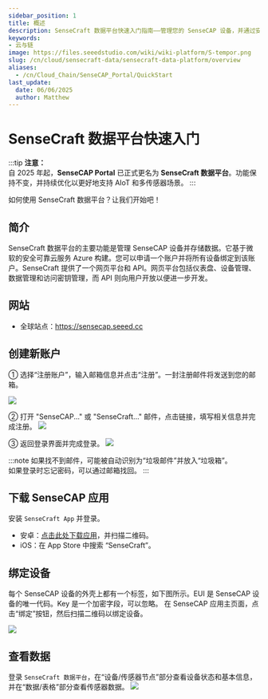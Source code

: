 ```yaml
---
sidebar_position: 1
title: 概述
description: SenseCraft 数据平台快速入门指南——管理您的 SenseCAP 设备，并通过安全可靠的云平台可视化传感器数据。
keywords:
- 云与链
image: https://files.seeedstudio.com/wiki/wiki-platform/S-tempor.png        
slug: /cn/cloud/sensecraft-data/sensecraft-data-platform/overview
aliases:
  - /cn/Cloud_Chain/SenseCAP_Portal/QuickStart
last_update:
  date: 06/06/2025
  author: Matthew
---
```


# SenseCraft 数据平台快速入门

:::tip
**注意：**  
自 2025 年起，**SenseCAP Portal** 已正式更名为 **SenseCraft 数据平台**。功能保持不变，并持续优化以更好地支持 AIoT 和多传感器场景。
:::

如何使用 SenseCraft 数据平台？让我们开始吧！

## 简介

SenseCraft 数据平台的主要功能是管理 SenseCAP 设备并存储数据。它基于微软的安全可靠云服务 Azure 构建。您可以申请一个账户并将所有设备绑定到该账户。SenseCraft 提供了一个网页平台和 API。网页平台包括仪表盘、设备管理、数据管理和访问密钥管理，而 API 则向用户开放以便进一步开发。

## 网站

- 全球站点：<a href="https://sensecap.seeed.cc/">https://sensecap.seeed.cc</a>

## 创建新账户

① 选择“注册账户”，输入邮箱信息并点击“注册”。一封注册邮件将发送到您的邮箱。

![](https://sensecap-docs.seeed.cc/images/sensecap_portal/EN-register-1.jpg)

② 打开 "SenseCAP..." 或 "SenseCraft…" 邮件，点击链接，填写相关信息并完成注册。
![](https://sensecap-docs.seeed.cc/images/sensecap_portal/EN-register-2.jpg)

③ 返回登录界面并完成登录。
![](https://sensecap-docs.seeed.cc/images/sensecap_portal/EN-register-3.jpg)

:::note
如果找不到邮件，可能被自动识别为“垃圾邮件”并放入“垃圾箱”。<br />
如果登录时忘记密码，可以通过邮箱找回。
:::

## 下载 SenseCAP 应用

安装 `SenseCraft App` 并登录。

- 安卓：<a href="http://sensecap-app-download.seeed.cn/">点击此处下载应用</a>，并扫描二维码。
- iOS：在 App Store 中搜索 “SenseCraft”。

## 绑定设备

每个 SenseCAP 设备的外壳上都有一个标签，如下图所示。EUI 是 SenseCAP 设备的唯一代码。Key 是一个加密字段，可以忽略。
在 SenseCAP 应用主页面，点击“绑定”按钮，然后扫描二维码以绑定设备。

![](https://sensecap-docs.seeed.cc/images/sensecap_portal/label.jpg)

## 查看数据

登录 `SenseCraft 数据平台`，在“设备/传感器节点”部分查看设备状态和基本信息，并在“数据/表格”部分查看传感器数据。
![](https://sensecap-docs.seeed.cc/images/sensecap_portal/data_overview.jpg)